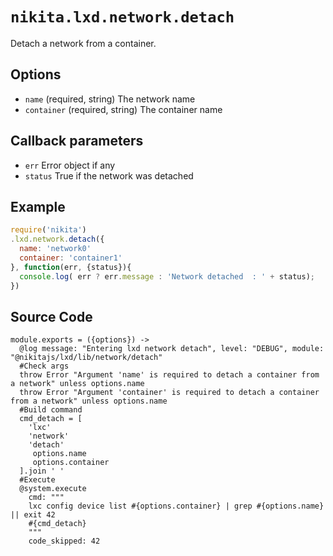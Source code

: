 
# `nikita.lxd.network.detach`

Detach a network from a container.

## Options

* `name` (required, string)
  The network name
* `container` (required, string)
  The container name

## Callback parameters

* `err`
  Error object if any
* `status`
  True if the network was detached

## Example

```js
require('nikita')
.lxd.network.detach({
  name: 'network0'
  container: 'container1'
}, function(err, {status}){
  console.log( err ? err.message : 'Network detached  : ' + status);
})
```

## Source Code

    module.exports = ({options}) ->
      @log message: "Entering lxd network detach", level: "DEBUG", module: "@nikitajs/lxd/lib/network/detach"
      #Check args
      throw Error "Argument 'name' is required to detach a container from a network" unless options.name
      throw Error "Argument 'container' is required to detach a container from a network" unless options.name
      #Build command
      cmd_detach = [
        'lxc'
        'network'
        'detach'
         options.name
         options.container
      ].join ' '
      #Execute
      @system.execute
        cmd: """
        lxc config device list #{options.container} | grep #{options.name} || exit 42
        #{cmd_detach}
        """
        code_skipped: 42
